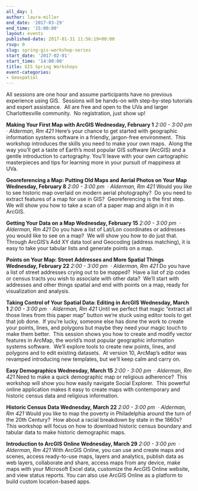 ```yaml
---
all_day: 1
author: laura-miller
end_date: '2017-03-29'
end_time: '15:00:00'
layout: events
published-date: 2017-01-31 11:56:19+00:00
rsvp: 0
slug: spring-gis-workshop-series
start_date: '2017-02-01'
start_time: '14:00:00'
title: GIS Spring Workshops
event-categories:
- Geospatial
---
```


All sessions are one hour and assume participants have no previous experience using GIS.  Sessions will be hands-on with step-by-step tutorials and expert assistance.  All are free and open to the UVa and larger Charlottesville community.  No registration, just show up!

**Making Your First Map with ArcGIS
Wednesday, February 1**
_2:00 - 3:00 pm · Alderman, Rm 421_
Here’s your chance to get started with geographic information systems software in a friendly, jargon-free environment.  This workshop introduces the skills you need to make your own maps.  Along the way you’ll get a taste of Earth’s most popular GIS software (ArcGIS) and a gentle introduction to cartography. You’ll leave with your own cartographic masterpieces and tips for learning more in your pursuit of mappiness at UVa.

**Georeferencing a Map: Putting Old Maps and Aerial Photos on Your Map
Wednesday, February 8**
_2:00 - 3:00 pm  · Alderman, Rm 421_
Would you like to see historic map overlaid on modern aerial photography?  Do you need to extract features of a map for use in GIS?  Georeferencing is the first step.  We will show you how to take a scan of a paper map and align in it in ArcGIS.

**Getting Your Data on a Map
Wednesday, February 15**
_2:00 - 3:00 pm  · Alderman, Rm 421_
Do you have a list of Lat/Lon coordinates or addresses you would like to see on a map?  We will show you how to do just that.  Through ArcGIS’s Add XY data tool and Geocoding (address matching), it is easy to take your tabular lists and generate points on a map.

**Points on Your Map: Street Addresses and More Spatial Things
Wednesday, February 22**
_2:00 - 3:00 pm  · Alderman, Rm 421_
Do you have a list of street addresses crying out to be mapped?  Have a list of zip codes or census tracts you wish to associate with other data?  We’ll start with addresses and other things spatial and end with points on a map, ready for visualization and analysis.

**Taking Control of Your Spatial Data: Editing in ArcGIS
Wednesday, March 1**
_2:00 - 3:00 pm  · Alderman, Rm 421_
Until we perfect that magic “extract all those lines from this paper map” button we’re stuck using editor tools to get that job done.  If you’re lucky, someone else has done the work to create your points, lines, and polygons but maybe they need your magic touch to make them better.  This session shows you how to create and modify vector features in ArcMap, the world’s most popular geographic information systems software.  We’ll explore tools to create new points, lines, and polygons and to edit existing datasets.  At version 10, ArcMap’s editor was revamped introducing new templates, but we’ll keep calm and carry on.

**Easy Demographics
Wednesday, March 15**
_2:00 - 3:00 pm  · Alderman, Rm 421_
Need to make a quick demographic map or religious adherence?  This workshop will show you how easily navigate Social Explorer.  This powerful online application makes it easy to create maps with contemporary and historic census data and religious information.

**Historic Census Data
Wednesday, March 22**
_2:00 - 3:00 pm  · Alderman, Rm 421_
Would you like to map the poverty in Philadelphia around the turn of the 20th Century?  How about a racial breakdown by state in the 1860s?  This workshop will focus on how to download historic census boundary and tabular data to make historic demographic maps.

**Introduction to ArcGIS Online
Wednesday, March 29**
_2:00 - 3:00 pm  · Alderman, Rm 421_
With ArcGIS Online, you can use and create maps and scenes, access ready-to-use maps, layers and analytics, publish data as web layers, collaborate and share, access maps from any device, make maps with your Microsoft Excel data, customize the ArcGIS Online website, and view status reports. You can also use ArcGIS Online as a platform to build custom location-based apps.
